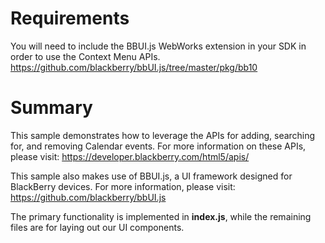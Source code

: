Requirements
============

You will need to include the BBUI.js WebWorks extension in your SDK in order to use the Context Menu APIs.
https://github.com/blackberry/bbUI.js/tree/master/pkg/bb10

Summary
=======

This sample demonstrates how to leverage the APIs for adding, searching for, and removing Calendar events. For more information on these APIs, please visit:
https://developer.blackberry.com/html5/apis/

This sample also makes use of BBUI.js, a UI framework designed for BlackBerry devices. For more information, please visit:
https://github.com/blackberry/bbUI.js

The primary functionality is implemented in **index.js**, while the remaining files are for laying out our UI components.